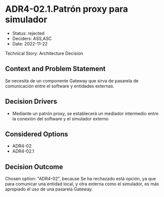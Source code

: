 # ADR4-02.1.Patrón proxy para simulador

* Status: rejected
* Deciders: ASS,ASC
* Date: 2022-11-22

Technical Story: Architecture Decision

## Context and Problem Statement

Se necesita de un componente Gateway que sirva de pasarela de comunicación entre el software y entidades externas.

## Decision Drivers

* Mediante un patrón proxy, se establecerá un mediador intermedio entre la conexión del software y el simulador externo

## Considered Options

* ADR4-02
* ADR4-02.1

## Decision Outcome

Chosen option: "ADR4-02", because Se ha rechazado está opción, ya que para comunicar una entidad local, y otra externa como el simulador, es más apropiado el uso de una pasarela Gateway.
